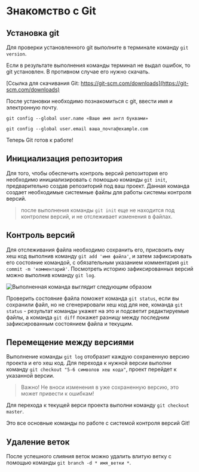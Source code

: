 # Знакомство с Git

## Установка git
Для проверки установленного git выполните в терминале команду ```git version```.

 Если в результате выполнения команды терминал не выдал ошибок, то git установлен. В противном случае его нужно скачать.

 [Ссылка для скачивания Git: https://git-scm.com/downloads](https://git-scm.com/downloads)

 После установки необходимо познакомиться с git, ввести имя и электронную почту.

 ```git config --global user.name «Ваше имя англ буквами»```

```git config --global user.email ваша_почта@example.com```

Теперь Git готов к работе!

## Инициализация репозитория

Для того, чтобы обеспечить контроль версий репозитория его необходимо инициализировать с помощью команды ```git init```, предварительно создав репозиторий под ваш проект.
Данная команда создает необходимые системные файлы для работы системы контроля версий. 
>после выполнения команды ```git init``` еще не находится под контролем версий, и не отслеживает изменения в файлах.

## Контроль версий

Для отслеживания файла необходимо сохранить его, присвоить ему хеш код выполнив команду ```git add 'имя файла'```, и затем зафиксировать его состояние командой, с обязательным указанием комментария ```git commit -m 'комментарий'```.
Посмотреть историю зафиксированных версий можно выполнив команду ```git log```.

![Выполненная команда выглядит следующим образом](Байкал.jpg)

Проверить состояние файла поможет команда ```git status```, если вы сохранили файл, но не сгенерировали хеш код для нее, команда ```git status``` - результат команды укажет на это и подсветит редактируемые файлы, а команда ```git diff``` покажет разницу между последним зафиксированным состоянием файла и текущим.

## Перемещение между версиями

Выполнение команды ```git log``` отобразит каждую сохраненную версию проекта и его хеш код. Для перехода к нужной версии выполни команду ```git checkout "5-6 символов хеш кода"```, проект перейдет к указанной версии.
> Важно! Не вноси изменения в уже сохраненную версию, это может привести к ошибкам!

Для перехода к текущей верси проекта выполни команду ```git checkout master```.

Это все основные команды по работе с системой контроля версий Git!

## Удаление веток

После успешного слияния веток можно удалить влитую ветку с помощью команды ```git branch -d * имя_ветки *```.